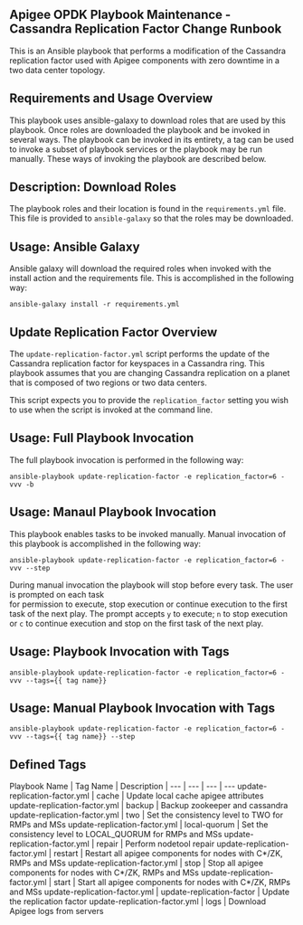 ## Apigee OPDK Playbook Maintenance - Cassandra Replication Factor Change Runbook

This is an Ansible playbook that performs a modification of the Cassandra replication factor used 
with Apigee components with zero downtime in a two data center topology. 

## Requirements and Usage Overview

This playbook uses ansible-galaxy to download roles that are used by this playbook. Once roles are 
downloaded the playbook and be invoked in several ways. The playbook can be invoked in its entirety, 
a tag can be used to invoke a subset of playbook services or the playbook may be run manually. These
ways of invoking the playbook are described below. 

## Description: Download Roles 

The playbook roles and their location is found in the  ```requirements.yml``` file. This file is 
provided to ```ansible-galaxy``` so that the roles may be downloaded.

## Usage: Ansible Galaxy 

Ansible galaxy will download the required roles when invoked with the install action and the 
requirements file. This is accomplished in the following way:

```ansible-galaxy install -r requirements.yml```

## Update Replication Factor Overview
 
The ```update-replication-factor.yml``` script performs the update of the Cassandra replication 
factor for keyspaces in a Cassandra ring. This playbook assumes that you are changing Cassandra 
replication on a planet that is composed of two regions or two data centers. 

This script expects you to provide the ```replication_factor``` setting you wish to use when the 
script is invoked at the command line. 

## Usage: Full Playbook Invocation
 
The full playbook invocation is performed in the following way: 

    ansible-playbook update-replication-factor -e replication_factor=6 -vvv -b 
    
## Usage: Manaul Playbook Invocation

This playbook enables tasks to be invoked manually. Manual invocation of this playbook is 
accomplished in the following way: 
 
    ansible-playbook update-replication-factor -e replication_factor=6 -vvv --step
    
During manual invocation the playbook will stop before every task. The user is prompted on each task  
for permission to execute, stop execution or continue execution to the first task of the next play. 
The prompt accepts ```y``` to execute; ```n``` to stop execution or ```c``` to continue execution 
and stop on the first task of the next play. 

## Usage: Playbook Invocation with Tags

    ansible-playbook update-replication-factor -e replication_factor=6 -vvv --tags={{ tag name}}
    
## Usage: Manual Playbook Invocation with Tags    

    ansible-playbook update-replication-factor -e replication_factor=6 -vvv --tags={{ tag name}} --step
    
## Defined Tags 

Playbook Name | Tag Name | Description |
--- | --- | --- | --- 
update-replication-factor.yml | cache | Update local cache apigee attributes
update-replication-factor.yml | backup | Backup zookeeper and cassandra
update-replication-factor.yml | two | Set the consistency level to TWO for RMPs and MSs 
update-replication-factor.yml | local-quorum | Set the consistency level to LOCAL_QUORUM for RMPs and MSs 
update-replication-factor.yml | repair | Perform nodetool repair
update-replication-factor.yml | restart | Restart all apigee components for nodes with C*/ZK, RMPs and MSs
update-replication-factor.yml | stop | Stop all apigee components for nodes with C*/ZK, RMPs and MSs
update-replication-factor.yml | start | Start all apigee components for nodes with C*/ZK, RMPs and MSs
update-replication-factor.yml | update-replication-factor | Update the replication factor
update-replication-factor.yml | logs | Download Apigee logs from servers
